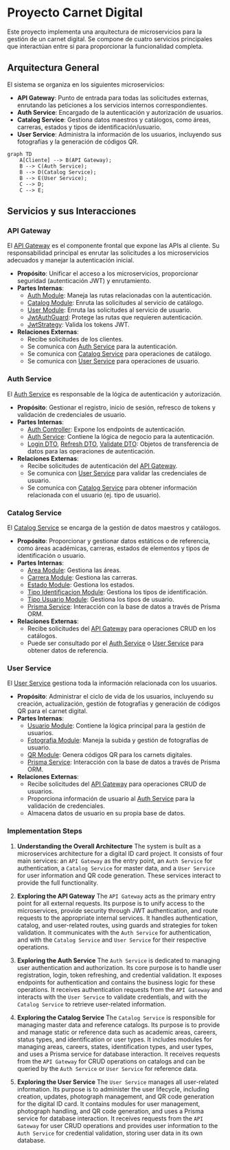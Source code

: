 # Proyecto Carnet Digital

Este proyecto implementa una arquitectura de microservicios para la gestión de un carnet digital. Se compone de cuatro servicios principales que interactúan entre sí para proporcionar la funcionalidad completa.

## Arquitectura General

El sistema se organiza en los siguientes microservicios:

*   **API Gateway**: Punto de entrada para todas las solicitudes externas, enrutando las peticiones a los servicios internos correspondientes.
*   **Auth Service**: Encargado de la autenticación y autorización de usuarios.
*   **Catalog Service**: Gestiona datos maestros y catálogos, como áreas, carreras, estados y tipos de identificación/usuario.
*   **User Service**: Administra la información de los usuarios, incluyendo sus fotografías y la generación de códigos QR.

``` mermaid
graph TD
    A[Cliente] --> B(API Gateway);
    B --> C(Auth Service);
    B --> D(Catalog Service);
    B --> E(User Service);
    C --> D;
    C --> E;
```

## Servicios y sus Interacciones

### API Gateway

El [API Gateway](file:api-gateway) es el componente frontal que expone las APIs al cliente. Su responsabilidad principal es enrutar las solicitudes a los microservicios adecuados y manejar la autenticación inicial.

*   **Propósito**: Unificar el acceso a los microservicios, proporcionar seguridad (autenticación JWT) y enrutamiento.
*   **Partes Internas**:
    *   [Auth Module](file:api-gateway/src/modules/auth): Maneja las rutas relacionadas con la autenticación.
    *   [Catalog Module](file:api-gateway/src/modules/catalog): Enruta las solicitudes al servicio de catálogo.
    *   [User Module](file:api-gateway/src/modules/user): Enruta las solicitudes al servicio de usuario.
    *   [JwtAuthGuard](file:api-gateway/src/guards/jwt-auth.guard.ts): Protege las rutas que requieren autenticación.
    *   [JwtStrategy](file:api-gateway/src/strategies/jwt.strategy.ts): Valida los tokens JWT.
*   **Relaciones Externas**:
    *   Recibe solicitudes de los clientes.
    *   Se comunica con [Auth Service](node:AuthService) para la autenticación.
    *   Se comunica con [Catalog Service](node:CatalogService) para operaciones de catálogo.
    *   Se comunica con [User Service](node:UserService) para operaciones de usuario.

### Auth Service

El [Auth Service](file:auth-service) es responsable de la lógica de autenticación y autorización.

*   **Propósito**: Gestionar el registro, inicio de sesión, refresco de tokens y validación de credenciales de usuario.
*   **Partes Internas**:
    *   [Auth Controller](file:auth-service/src/auth/auth.controller.ts): Expone los endpoints de autenticación.
    *   [Auth Service](file:auth-service/src/auth/auth.service.ts): Contiene la lógica de negocio para la autenticación.
    *   [Login DTO](file:auth-service/src/auth/dto/login.dto.ts), [Refresh DTO](file:auth-service/src/auth/dto/refresh.dto.ts), [Validate DTO](file:auth-service/src/auth/dto/validate.dto.ts): Objetos de transferencia de datos para las operaciones de autenticación.
*   **Relaciones Externas**:
    *   Recibe solicitudes de autenticación del [API Gateway](node:APIGateway).
    *   Se comunica con [User Service](node:UserService) para validar las credenciales de usuario.
    *   Se comunica con [Catalog Service](node:CatalogService) para obtener información relacionada con el usuario (ej. tipo de usuario).

### Catalog Service

El [Catalog Service](file:catalog-service) se encarga de la gestión de datos maestros y catálogos.

*   **Propósito**: Proporcionar y gestionar datos estáticos o de referencia, como áreas académicas, carreras, estados de elementos y tipos de identificación o usuario.
*   **Partes Internas**:
    *   [Area Module](file:catalog-service/src/area): Gestiona las áreas.
    *   [Carrera Module](file:catalog-service/src/carrera): Gestiona las carreras.
    *   [Estado Module](file:catalog-service/src/estado): Gestiona los estados.
    *   [Tipo Identificacion Module](file:catalog-service/src/tipo-identificacion): Gestiona los tipos de identificación.
    *   [Tipo Usuario Module](file:catalog-service/src/tipo-usuario): Gestiona los tipos de usuario.
    *   [Prisma Service](file:catalog-service/src/shared/services/prisma.service.ts): Interacción con la base de datos a través de Prisma ORM.
*   **Relaciones Externas**:
    *   Recibe solicitudes del [API Gateway](node:APIGateway) para operaciones CRUD en los catálogos.
    *   Puede ser consultado por el [Auth Service](node:AuthService) o [User Service](node:UserService) para obtener datos de referencia.

### User Service

El [User Service](file:user-service) gestiona toda la información relacionada con los usuarios.

*   **Propósito**: Administrar el ciclo de vida de los usuarios, incluyendo su creación, actualización, gestión de fotografías y generación de códigos QR para el carnet digital.
*   **Partes Internas**:
    *   [Usuario Module](file:user-service/src/usuario): Contiene la lógica principal para la gestión de usuarios.
    *   [Fotografia Module](file:user-service/src/fotografia): Maneja la subida y gestión de fotografías de usuario.
    *   [QR Module](file:user-service/src/qr): Genera códigos QR para los carnets digitales.
    *   [Prisma Service](file:user-service/src/common/prisma.service.ts): Interacción con la base de datos a través de Prisma ORM.
*   **Relaciones Externas**:
    *   Recibe solicitudes del [API Gateway](node:APIGateway) para operaciones CRUD de usuarios.
    *   Proporciona información de usuario al [Auth Service](node:AuthService) para la validación de credenciales.
    *   Almacena datos de usuario en su propia base de datos.

### Implementation Steps

1. **Understanding the Overall Architecture**
   The system is built as a microservices architecture for a digital ID card project. It consists of four main services: an `API Gateway` as the entry point, an `Auth Service` for authentication, a `Catalog Service` for master data, and a `User Service` for user information and QR code generation. These services interact to provide the full functionality.

2. **Exploring the API Gateway**
   The `API Gateway` acts as the primary entry point for all external requests. Its purpose is to unify access to the microservices, provide security through JWT authentication, and route requests to the appropriate internal services. It handles authentication, catalog, and user-related routes, using guards and strategies for token validation. It communicates with the `Auth Service` for authentication, and with the `Catalog Service` and `User Service` for their respective operations.

3. **Exploring the Auth Service**
   The `Auth Service` is dedicated to managing user authentication and authorization. Its core purpose is to handle user registration, login, token refreshing, and credential validation. It exposes endpoints for authentication and contains the business logic for these operations. It receives authentication requests from the `API Gateway` and interacts with the `User Service` to validate credentials, and with the `Catalog Service` to retrieve user-related information.

4. **Exploring the Catalog Service**
   The `Catalog Service` is responsible for managing master data and reference catalogs. Its purpose is to provide and manage static or reference data such as academic areas, careers, status types, and identification or user types. It includes modules for managing areas, careers, states, identification types, and user types, and uses a Prisma service for database interaction. It receives requests from the `API Gateway` for CRUD operations on catalogs and can be queried by the `Auth Service` or `User Service` for reference data.

5. **Exploring the User Service**
   The `User Service` manages all user-related information. Its purpose is to administer the user lifecycle, including creation, updates, photograph management, and QR code generation for the digital ID card. It contains modules for user management, photograph handling, and QR code generation, and uses a Prisma service for database interaction. It receives requests from the `API Gateway` for user CRUD operations and provides user information to the `Auth Service` for credential validation, storing user data in its own database.

